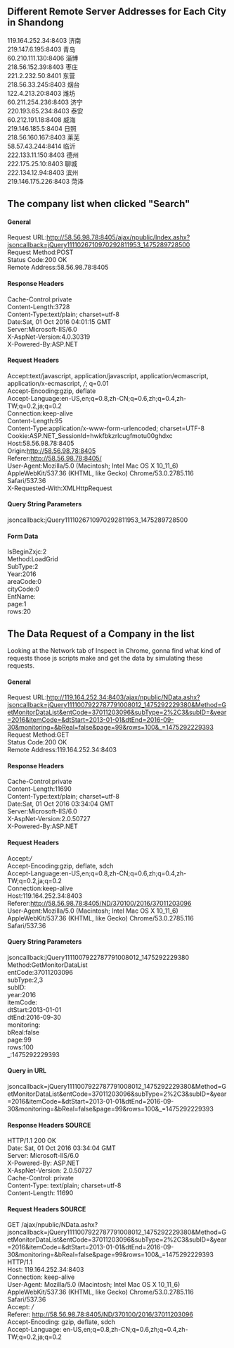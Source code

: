 ## Different Remote Server Addresses for Each City in Shandong
119.164.252.34:8403 济南  
219.147.6.195:8403 青岛  
60.210.111.130:8406 淄博  
218.56.152.39:8403 枣庄  
221.2.232.50:8401 东营  
218.56.33.245:8403 烟台  
122.4.213.20:8403 潍坊  
60.211.254.236:8403 济宁  
220.193.65.234:8403 泰安  
60.212.191.18:8408 威海  
219.146.185.5:8404 日照  
218.56.160.167:8403 莱芜  
58.57.43.244:8414 临沂  
222.133.11.150:8403 德州  
222.175.25.10:8403 聊城  
222.134.12.94:8403 滨州  
219.146.175.226:8403 菏泽  

## The company list when clicked "Search"
#### General
Request URL:http://58.56.98.78:8405/ajax/npublic/Index.ashx?jsoncallback=jQuery1111026710970292811953_1475289728500  
Request Method:POST  
Status Code:200 OK  
Remote Address:58.56.98.78:8405  
#### Response Headers
Cache-Control:private  
Content-Length:3728  
Content-Type:text/plain; charset=utf-8  
Date:Sat, 01 Oct 2016 04:01:15 GMT  
Server:Microsoft-IIS/6.0  
X-AspNet-Version:4.0.30319  
X-Powered-By:ASP.NET  
#### Request Headers  
Accept:text/javascript, application/javascript, application/ecmascript, application/x-ecmascript, */*; q=0.01  
Accept-Encoding:gzip, deflate  
Accept-Language:en-US,en;q=0.8,zh-CN;q=0.6,zh;q=0.4,zh-TW;q=0.2,ja;q=0.2  
Connection:keep-alive  
Content-Length:95  
Content-Type:application/x-www-form-urlencoded; charset=UTF-8  
Cookie:ASP.NET_SessionId=hwkfbkzrlcugfmotu00ghdxc  
Host:58.56.98.78:8405  
Origin:http://58.56.98.78:8405  
Referer:http://58.56.98.78:8405/  
User-Agent:Mozilla/5.0 (Macintosh; Intel Mac OS X 10_11_6) AppleWebKit/537.36 (KHTML, like Gecko) Chrome/53.0.2785.116 Safari/537.36  
X-Requested-With:XMLHttpRequest  
#### Query String Parameters  
jsoncallback:jQuery1111026710970292811953_1475289728500  
#### Form Data
IsBeginZxjc:2  
Method:LoadGrid  
SubType:2  
Year:2016  
areaCode:0  
cityCode:0  
EntName:  
page:1  
rows:20  

## The Data Request of a Company in the list
Looking at the Network tab of Inspect in Chrome, gonna find what kind of requests those js scripts make and get the data by simulating these requests.  

#### General
Request URL:http://119.164.252.34:8403/ajax/npublic/NData.ashx?jsoncallback=jQuery1111007922787791008012_1475292229380&Method=GetMonitorDataList&entCode=37011203096&subType=2%2C3&subID=&year=2016&itemCode=&dtStart=2013-01-01&dtEnd=2016-09-30&monitoring=&bReal=false&page=99&rows=100&_=1475292229393  
Request Method:GET  
Status Code:200 OK  
Remote Address:119.164.252.34:8403
#### Response Headers  
Cache-Control:private  
Content-Length:11690  
Content-Type:text/plain; charset=utf-8  
Date:Sat, 01 Oct 2016 03:34:04 GMT  
Server:Microsoft-IIS/6.0  
X-AspNet-Version:2.0.50727  
X-Powered-By:ASP.NET
#### Request Headers  
Accept:*/*  
Accept-Encoding:gzip, deflate, sdch  
Accept-Language:en-US,en;q=0.8,zh-CN;q=0.6,zh;q=0.4,zh-TW;q=0.2,ja;q=0.2  
Connection:keep-alive  
Host:119.164.252.34:8403  
Referer:http://58.56.98.78:8405/ND/370100/2016/37011203096  
User-Agent:Mozilla/5.0 (Macintosh; Intel Mac OS X 10_11_6) AppleWebKit/537.36 (KHTML, like Gecko) Chrome/53.0.2785.116 Safari/537.36
#### Query String Parameters  
jsoncallback:jQuery1111007922787791008012_1475292229380  
Method:GetMonitorDataList  
entCode:37011203096  
subType:2,3  
subID:  
year:2016  
itemCode:  
dtStart:2013-01-01  
dtEnd:2016-09-30  
monitoring:  
bReal:false  
page:99  
rows:100  
_:1475292229393
#### Query in URL
jsoncallback=jQuery1111007922787791008012_1475292229380&Method=GetMonitorDataList&entCode=37011203096&subType=2%2C3&subID=&year=2016&itemCode=&dtStart=2013-01-01&dtEnd=2016-09-30&monitoring=&bReal=false&page=99&rows=100&_=1475292229393

#### Response Headers SOURCE
HTTP/1.1 200 OK  
Date: Sat, 01 Oct 2016 03:34:04 GMT  
Server: Microsoft-IIS/6.0  
X-Powered-By: ASP.NET  
X-AspNet-Version: 2.0.50727  
Cache-Control: private  
Content-Type: text/plain; charset=utf-8  
Content-Length: 11690  

#### Request Headers SOURCE
GET /ajax/npublic/NData.ashx?jsoncallback=jQuery1111007922787791008012_1475292229380&Method=GetMonitorDataList&entCode=37011203096&subType=2%2C3&subID=&year=2016&itemCode=&dtStart=2013-01-01&dtEnd=2016-09-30&monitoring=&bReal=false&page=99&rows=100&_=1475292229393 HTTP/1.1  
Host: 119.164.252.34:8403  
Connection: keep-alive  
User-Agent: Mozilla/5.0 (Macintosh; Intel Mac OS X 10_11_6) AppleWebKit/537.36 (KHTML, like Gecko) Chrome/53.0.2785.116 Safari/537.36  
Accept: */*  
Referer: http://58.56.98.78:8405/ND/370100/2016/37011203096  
Accept-Encoding: gzip, deflate, sdch  
Accept-Language: en-US,en;q=0.8,zh-CN;q=0.6,zh;q=0.4,zh-TW;q=0.2,ja;q=0.2  
